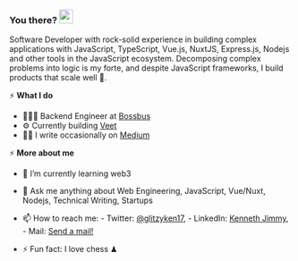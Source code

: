 ### You there? <img src="https://raw.githubusercontent.com/MartinHeinz/MartinHeinz/master/wave.gif" width="25px">
Software Developer with rock-solid experience in building complex applications with JavaScript, TypeScript, Vue.js, NuxtJS, Express.js, Nodejs and other tools in the JavaScript ecosystem. Decomposing complex problems into logic is my forte, and despite JavaScript frameworks, I build products that scale well 🚀.

⚡️ **What I do**
- 👨🏽‍💻 Backend Engineer at [Bossbus](https://bossbusworld.com/)
- ⚙️ Currently building [Veet](https://joinveet.com/)
- ✍🏾 I write occasionally on [Medium](https://medium.com/@glitzyken)

⚡️ **More about me**
- 🌱 I’m currently learning web3
- 💬 Ask me anything about Web Engineering, JavaScript, Vue/Nuxt, Nodejs, Technical Writing, Startups
- 📫 How to reach me: - Twitter: [@glitzyken17](https://twitter.com/gliztyken17), - LinkedIn: [Kenneth Jimmy](https://www.linkedin.com/in/kenneth-jimmy-b84092191/), - Mail: [Send a mail!](mailto:kenjimmy17@gmail.com)

- ⚡ Fun fact: I love chess ♟

<!-- <div>
  <a href="/" align="left">
    <img src="https://github-readme-stats.vercel.app/api/top-langs/?username=ejirocodes&text_color=586069&layout=compact&hide_border=true&bg_color=fff&title_color=0366d6&count_private=true&include_all_commits=true" />
  </a>

  <a href="/" align="right">
    <img src="https://github-readme-stats.vercel.app/api?username=ejirocodes&count_private=true&show_icons=true&icon_color=222&title_color=0366d6&text_color=586069&bg_color=fff&hide=issues&hide_border=true&include_all_commits=true" />
  </a>
</div>

<img
  src="https://cr-ss-service.azurewebsites.net/api/ScreenShot?widget=summary&username=ejirocodes&badges=2&show-avatar=false&style=--header-bg-color:%23000;--border-radius:10px" width="700"
/>

![Profile views](https://gpvc.arturio.dev/ejirocodes)
![Code Time](https://img.shields.io/endpoint?style=flat&url=https://codetime-api.datreks.com/badge/1871?logoColor=white%26project=%26recentMS=0%26showProject=false)
 -->
